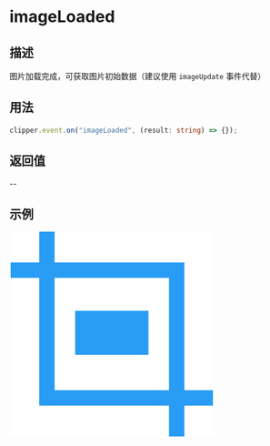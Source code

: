 # imageLoaded

<backTop />

## 描述

图片加载完成，可获取图片初始数据（建议使用 `imageUpdate` 事件代替）

## 用法

```ts
clipper.event.on("imageLoaded", (result: string) => {});
```

## 返回值

--

## 示例

<img src='/public/logo.svg'/>
